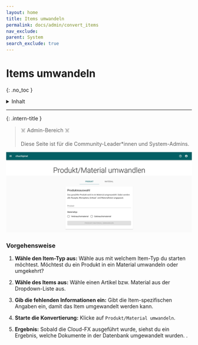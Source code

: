 ```yaml
---
layout: home
title: Items umwandeln
permalink: docs/admin/convert_items
nav_exclude: 
parent: System
search_exclude: true
---
```


# Items umwandeln
{: .no_toc }

<details markdown="block">
  <summary>
    Inhalt
  </summary>
  {: .text-delta }
- TOC
{:toc}
</details>

---

{: .intern-title }

> ☠️ Admin-Bereich ☠️
>
>Diese Seite ist für die Community-Leader\*innen und System-Admins.

![Items umwandeln](https://github.com/chuchipirat/chuchipirat.github.io/blob/main/docs/admin/_images/convert_items.png?raw=true)

### Vorgehensweise

1. **Wähle den Item-Typ aus:** Wähle aus mit welchem Item-Typ du starten möchtest. Möchtest du ein Produkt in ein Material umwandeln oder umgekehrt?
   
2. **Wähle des Items aus:** Wähle einen Artikel bzw. Material aus der Dropdown-Liste aus. 
    
2. **Gib die fehlenden Informationen ein:** Gibt die Item-spezifischen Angaben ein, damit das Item umgewandelt werden kann.
    
3. **Starte die Konvertierung:** Klicke auf  `Produkt/Material umwandeln`.
    
4. **Ergebnis:** Sobald die Cloud-FX ausgeführt wurde, siehst du ein Ergebnis, welche Dokumente in der Datenbank umgewandelt wurden. .
